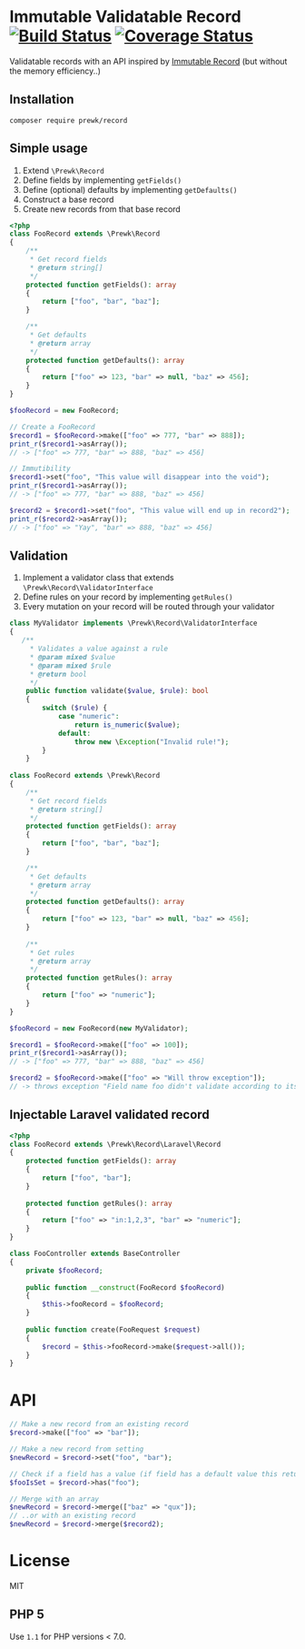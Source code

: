 # Immutable Validatable Record [![Build Status](https://travis-ci.org/prewk/record.svg)](https://travis-ci.org/prewk/record) [![Coverage Status](https://coveralls.io/repos/github/prewk/record/badge.svg?branch=master&)](https://coveralls.io/github/prewk/record?branch=master)


Validatable records with an API inspired by [Immutable Record](http://facebook.github.io/immutable-js/docs/#/Record) (but without the memory efficiency..)

## Installation

`composer require prewk/record`

## Simple usage

1. Extend `\Prewk\Record`
2. Define fields by implementing `getFields()`
3. Define (optional) defaults by implementing `getDefaults()`
4. Construct a base record
5. Create new records from that base record

````php
<?php
class FooRecord extends \Prewk\Record
{
    /**
     * Get record fields
     * @return string[]
     */
    protected function getFields(): array
    {
        return ["foo", "bar", "baz"];
    }

    /**
     * Get defaults
     * @return array
     */
    protected function getDefaults(): array
    {
        return ["foo" => 123, "bar" => null, "baz" => 456];
    }
}

$fooRecord = new FooRecord;

// Create a FooRecord
$record1 = $fooRecord->make(["foo" => 777, "bar" => 888]);
print_r($record1->asArray());
// -> ["foo" => 777, "bar" => 888, "baz" => 456]

// Immutibility
$record1->set("foo", "This value will disappear into the void");
print_r($record1->asArray());
// -> ["foo" => 777, "bar" => 888, "baz" => 456]

$record2 = $record1->set("foo", "This value will end up in record2");
print_r($record2->asArray());
// -> ["foo" => "Yay", "bar" => 888, "baz" => 456]

````

## Validation

1. Implement a validator class that extends `\Prewk\Record\ValidatorInterface`
2. Define rules on your record by implementing `getRules()`
3. Every mutation on your record will be routed through your validator

````php
class MyValidator implements \Prewk\Record\ValidatorInterface
{
   /**
     * Validates a value against a rule 
     * @param mixed $value
     * @param mixed $rule
     * @return bool
     */
    public function validate($value, $rule): bool
    {
        switch ($rule) {
            case "numeric":
                return is_numeric($value);
            default:
                throw new \Exception("Invalid rule!");
        }
    }
    
class FooRecord extends \Prewk\Record
{
    /**
     * Get record fields
     * @return string[]
     */
    protected function getFields(): array
    {
        return ["foo", "bar", "baz"];
    }

    /**
     * Get defaults
     * @return array
     */
    protected function getDefaults(): array
    {
        return ["foo" => 123, "bar" => null, "baz" => 456];
    }
    
    /**
     * Get rules
     * @return array
     */
    protected function getRules(): array
    {
        return ["foo" => "numeric"];
    }
}

$fooRecord = new FooRecord(new MyValidator);

$record1 = $fooRecord->make(["foo" => 100]);
print_r($record1->asArray());
// -> ["foo" => 777, "bar" => 888, "baz" => 456]

$record2 = $fooRecord->make(["foo" => "Will throw exception"]);
// -> throws exception "Field name foo didn't validate according to its rules"

````

## Injectable Laravel validated record

````php
<?php
class FooRecord extends \Prewk\Record\Laravel\Record
{
    protected function getFields(): array
    {
        return ["foo", "bar"];
    }
    
    protected function getRules(): array
    {
        return ["foo" => "in:1,2,3", "bar" => "numeric"];
    }
}

class FooController extends BaseController
{
    private $fooRecord;
    
    public function __construct(FooRecord $fooRecord)
    {
        $this->fooRecord = $fooRecord;
    }
    
    public function create(FooRequest $request)
    {
        $record = $this->fooRecord->make($request->all());
    }
}
````

# API

````php
// Make a new record from an existing record
$record->make(["foo" => "bar"]);

// Make a new record from setting
$newRecord = $record->set("foo", "bar");

// Check if a field has a value (if field has a default value this returns true)
$fooIsSet = $record->has("foo");

// Merge with an array
$newRecord = $record->merge(["baz" => "qux"]);
// ..or with an existing record
$newRecord = $record->merge($record2);
````

# License

MIT

## PHP 5

Use `1.1` for PHP versions < 7.0.
